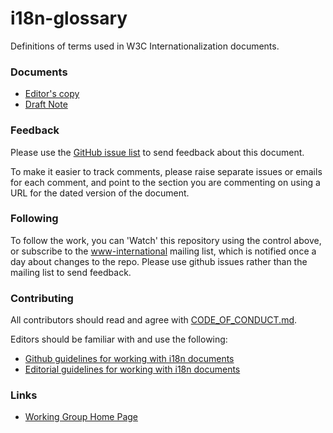 # i18n-glossary
Definitions of terms used in W3C Internationalization documents.

### Documents
- [Editor's copy](https://w3c.github.io/i18n-glossary/)
- [Draft Note](https://www.w3.org/TR/i18n-glossary/)

### Feedback
Please use the [GitHub issue list](https://github.com/w3c/i18n-glossary/issues) to send feedback about this document.

To make it easier to track comments, please raise separate issues or emails for each comment, and point to the section you are commenting on  using a URL for the dated version of the document.

### Following
To follow the work, you can 'Watch' this repository using the control above, or subscribe to the [www-international](https://lists.w3.org/Archives/Public/www-international/) mailing list, which is notified once a day about changes to the repo. Please use github issues rather than the mailing list to send feedback.

### Contributing

All contributors should read and agree with [CODE_OF_CONDUCT.md](https://github.com/w3c/i18n-glossary/blob/gh-pages/CODE_OF_CONDUCT.md).

Editors should be familiar with and use the following:

- [Github guidelines for working with i18n documents](https://www.w3.org/International/i18n-activity/guidelines/github)
- [Editorial guidelines for working with i18n documents](https://www.w3.org/International/i18n-activity/guidelines/editing)

### Links

- [Working Group Home Page](https://www.w3.org/International/i18n-activity/i18n-wg/)
